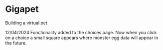 # Gigapet
Building a virtual pet

12/04/2024 
Functionality added to the choices page. Now when you click on a choice a small square appears where monster egg data will appear in the future.
